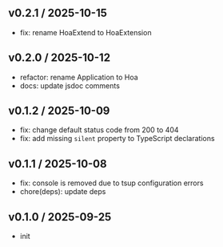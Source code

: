 ## v0.2.1 / 2025-10-15

- fix: rename HoaExtend to HoaExtension

## v0.2.0 / 2025-10-12

- refactor: rename Application to Hoa
- docs: update jsdoc comments

## v0.1.2 / 2025-10-09

- fix: change default status code from 200 to 404
- fix: add missing `silent` property to TypeScript declarations

## v0.1.1 / 2025-10-08

- fix: console is removed due to tsup configuration errors
- chore(deps): update deps

## v0.1.0 / 2025-09-25

- init
